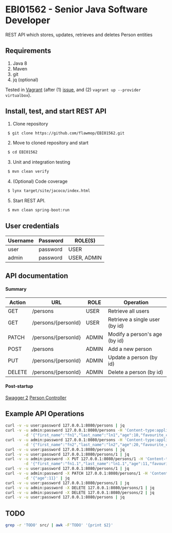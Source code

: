 # EBI01562 - Senior Java Software Developer

 REST API which stores, updates, retrieves and deletes Person entities

## Requirements

 1. Java 8
 1. Maven
 1. git
 1. jq (optional)

Tested in [Vagrant](https://github.com/joanmarcriera/vagrant-file-for-java-apps) (after (1) [issue](https://github.com/hashicorp/vagrant/issues/9442#issuecomment-363080565), and (2) `vagrant up --provider virtualbox`).

## Install, test, and start REST API

 1. Clone repository
```bash
 $ git clone https://github.com/flawmop/EBI01562.git
```
 2. Move to cloned repository and start
```bash
 $ cd EBI01562
```
 3. Unit and integration testing
```bash
 $ mvn clean verify
```
 4. (Optional) Code coverage
```bash
 $ lynx target/site/jacoco/index.html
```
 5. Start REST API.
```bash
 $ mvn clean spring-boot:run
```

## User credentials

 | Username | Password | ROLE(S) |
 | --- | --- | --- |
 | user | password | USER |
 | admin | password | USER, ADMIN |

## API documentation

#### Summary

 | Action | URL | ROLE | Operation |
 | --- | --- | --- | --- |
 | GET | /persons | USER | Retrieve all users |
 | GET | /persons/{personId} | USER | Retrieve a single user (by id) |
 | PATCH | /persons/{personId} | ADMIN | Modify a person's age (by id) |
 | POST | /persons | ADMIN | Add a new person |
 | PUT | /persons/{personId} | ADMIN | Update a person (by id) |
 | DELETE | /persons/{personId} | ADMIN | Delete a person (by id) |

#### Post-startup

 [Swagger 2](https://swagger.io/) [Person Controller](http://127.0.0.1:8080/swagger-ui.html#/person-controller)

## Example API Operations

```bash
curl -v -u user:password 127.0.0.1:8080/persons | jq
curl -v -u admin:password 127.0.0.1:8080/persons -H 'Content-type:application/json' \
        -d '{"first_name":"fn1","last_name":"ln1","age":10,"favourite_colour":"fc1","hobby":["h1.1", "h1.2"]}' | jq
curl -v -u admin:password 127.0.0.1:8080/persons -H 'Content-type:application/json' \
        -d '{"first_name":"fn2","last_name":"ln2","age":20,"favourite_colour":"fc2","hobby":["h2.1", "h2.2"]}' | jq
curl -v -u user:password 127.0.0.1:8080/persons | jq
curl -v -u user:password 127.0.0.1:8080/persons/1 | jq
curl -v -u admin:password -X PUT 127.0.0.1:8080/persons/1 -H 'Content-type:application/json' \
        -d '{"first_name":"fn1.1","last_name":"ln1.1","age":11,"favourite_colour":"fc1.1","hobby":["h1.11", "h1.21"]}' | jq
curl -v -u user:password 127.0.0.1:8080/persons/1 | jq
curl -v -u admin:password -X PATCH 127.0.0.1:8080/persons/1 -H 'Content-type:application/json' \
        -d '{"age":11}' | jq
curl -v -u user:password 127.0.0.1:8080/persons/1 | jq
curl -v -u admin:password -X DELETE 127.0.0.1:8080/persons/1 | jq
curl -v -u admin:password -X DELETE 127.0.0.1:8080/persons/2 | jq
curl -v -u user:password 127.0.0.1:8080/persons | jq
```

## TODO

```bash
grep -r 'TODO' src/ | awk -F'TODO' '{print $2}'
```